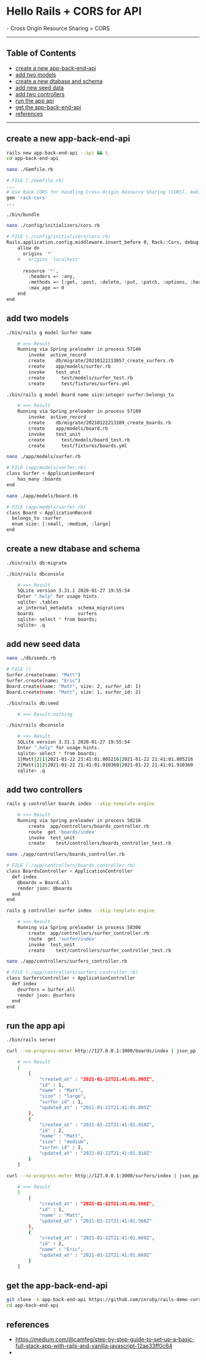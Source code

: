 <h1>Hello Rails + CORS for API</h1>
- Cross Origin Resource Sharing = CORS

---

<h2>Table of Contents</h2>

- [create a new app-back-end-api](#create-a-new-app-back-end-api)
- [add two models](#add-two-models)
- [create a new dtabase and schema](#create-a-new-dtabase-and-schema)
- [add new seed data](#add-new-seed-data)
- [add two controllers](#add-two-controllers)
- [run the app api](#run-the-app-api)
- [get the app-back-end-api](#get-the-app-back-end-api)
- [references](#references)


---

## create a new app-back-end-api
```bash
rails new app-back-end-api --api && \
cd app-back-end-api
```

```bash
nano ./Gemfile.rb
```
```bash
# FILE (./Gemfile.rb)
...
# Use Rack CORS for handling Cross-Origin Resource Sharing (CORS), making cross-origin AJAX possible
gem 'rack-cors'
...
```

```bash
./bin/bundle
```

```bash
nano ./config/initializers/cors.rb
```
```bash
# FILE (./config/initializers/cors.rb)
Rails.application.config.middleware.insert_before 0, Rack::Cors, debug: true, logger: (-> { Rails.logger }) do
    allow do
      origins '*'
    #   origins 'localhost'
  
      resource '*',
        :headers => :any,
        :methods => [:get, :post, :delete, :put, :patch, :options, :head],
        :max_age => 0
    end
end
```

## add two models
```bash
./bin/rails g model Surfer name
```
```bash
    # >>> Result
    Running via Spring preloader in process 57146
        invoke  active_record
        create    db/migrate/20210122213057_create_surfers.rb
        create    app/models/surfer.rb
        invoke    test_unit
        create      test/models/surfer_test.rb
        create      test/fixtures/surfers.yml
```
```bash
./bin/rails g model Board name size:integer surfer:belongs_to
```
```bash
    # >>> Result
    Running via Spring preloader in process 57189
        invoke  active_record
        create    db/migrate/20210122213109_create_boards.rb
        create    app/models/board.rb
        invoke    test_unit
        create      test/models/board_test.rb
        create      test/fixtures/boards.yml
```

```bash
nano ./app/models/surfer.rb
```
```bash
# FILE (app/models/surfer.rb)
class Surfer < ApplicationRecord
    has_many :boards
end
```
```bash
nano ./app/models/board.rb
```
```bash
# FILE (app/models/surfer.rb)
class Board < ApplicationRecord
  belongs_to :surfer
  enum size: [:small, :medium, :large]
end
```



## create a new dtabase and schema
```bash
./bin/rails db:migrate
```
```bash
./bin/rails dbconsole
```
```bash
    # >>> Result
    SQLite version 3.31.1 2020-01-27 19:55:54
    Enter ".help" for usage hints.
    sqlite> .tables
    ar_internal_metadata  schema_migrations   
    boards                surfers             
    sqlite> select * from boards;
    sqlite> .q
```



## add new seed data
```bash
nano ./db/seeds.rb
```
```bash
# FILE ()
Surfer.create(name: "Matt")
Surfer.create(name: "Eric")
Board.create(name: "Matt", size: 2, surfer_id: 1)
Board.create(name: "Matt", size: 1, surfer_id: 2)
```
```bash
./bin/rails db:seed
```
```bash
    # >>> Result:nothing
```
```bash
./bin/rails dbconsole
```
```bash
    # >>> Result
    SQLite version 3.31.1 2020-01-27 19:55:54
    Enter ".help" for usage hints.
    sqlite> select * from boards;
    1|Matt|2|1|2021-01-22 21:41:01.805216|2021-01-22 21:41:01.805216
    2|Matt|1|2|2021-01-22 21:41:01.910360|2021-01-22 21:41:01.910360
    sqlite> .q
```




## add two controllers
```bash
rails g controller boards index --skip-template-engine
```
```bash
    # >>> Result
    Running via Spring preloader in process 58216
        create  app/controllers/boards_controller.rb
        route  get 'boards/index'
        invoke  test_unit
        create    test/controllers/boards_controller_test.rb
```
```bash
nano ./app/controllers/boards_controller.rb
```
```bash
# FILE (./app/controllers/boards_controller.rb)
class BoardsController < ApplicationController
  def index
    @boards = Board.all
    render json: @boards
  end
end
```

```bash
rails g controller surfer index --skip-template-engine
```
```bash
    # >>> Result
    Running via Spring preloader in process 58306
        create  app/controllers/surfer_controller.rb
        route  get 'surfer/index'
        invoke  test_unit
        create    test/controllers/surfer_controller_test.rb
```
```bash
nano ./app/controllers/surfers_controller.rb
```
```bash
# FILE (./app/controllers/surfers_controller.rb)
class SurfersController < ApplicationController
  def index
    @surfers = Surfer.all
    render json: @surfers
  end
end
```



## run the app api
```bash
./bin/rails server
```
```bash
curl --no-progress-meter http://127.0.0.1:3000/boards/index | json_pp
```
```bash
    # >>> Result
    [
        {
            "created_at" : "2021-01-22T21:41:01.805Z",
            "id" : 1,
            "name" : "Matt",
            "size" : "large",
            "surfer_id" : 1,
            "updated_at" : "2021-01-22T21:41:01.805Z"
        },
        {
            "created_at" : "2021-01-22T21:41:01.910Z",
            "id" : 2,
            "name" : "Matt",
            "size" : "medium",
            "surfer_id" : 2,
            "updated_at" : "2021-01-22T21:41:01.910Z"
        }
    ]
```
```bash
curl --no-progress-meter http://127.0.0.1:3000/surfers/index | json_pp
```
```bash
    # >>> Result
    [
        {
            "created_at" : "2021-01-22T21:41:01.566Z",
            "id" : 1,
            "name" : "Matt",
            "updated_at" : "2021-01-22T21:41:01.566Z"
        },
        {
            "created_at" : "2021-01-22T21:41:01.669Z",
            "id" : 2,
            "name" : "Eric",
            "updated_at" : "2021-01-22T21:41:01.669Z"
        }
    ]
```



## get the app-back-end-api
```bash
git clone -b app-back-end-api https://github.com/cnruby/rails-demo-cors.git app-back-end-api && \
cd app-back-end-api
```



## references
- https://medium.com/@camfeg/step-by-step-guide-to-set-up-a-basic-full-stack-app-with-rails-and-vanilla-javascript-12ae33ff0c64
- 